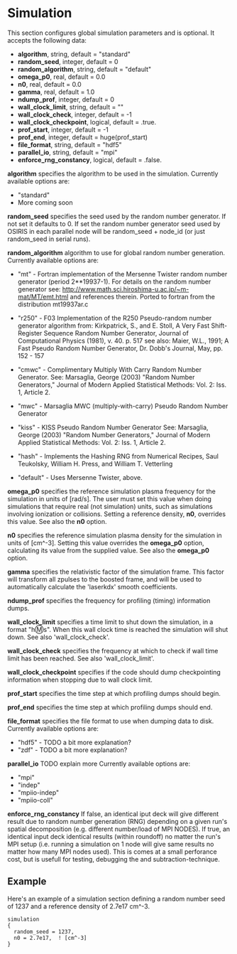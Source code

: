 # Simulation

This section configures global simulation parameters and is optional. It
accepts the following data:

- **algorithm**, string, default = "standard"
- **random_seed**, integer, default = 0
- **random_algorithm**, string, default = "default"
- **omega_p0**, real, default = 0.0
- **n0**, real, default = 0.0
- **gamma**, real, default = 1.0
- **ndump_prof**, integer, default = 0
- **wall_clock_limit**, string, default = ""
- **wall_clock_check**, integer, default = -1
- **wall_clock_checkpoint**, logical, default = .true.
- **prof_start**, integer, default = -1
- **prof_end**, integer, default = huge(prof_start)
- **file_format**, string, default = "hdf5"
- **parallel_io**, string, default = "mpi"
- **enforce_rng_constancy**, logical, default = .false.

**algorithm** specifies the algorithm to be used in the simulation. Currently available
options are:

- "standard"
- More coming soon

**random_seed** specifies the seed used by the random number generator.
If not set it defaults to 0. If set the random number generator seed
used by OSIRIS in each parallel node will be random_seed + node_id (or
just random_seed in serial runs).

**random_algorithm** algorithm to use for global random number generation.
Currently available options are:

- "mt" - Fortran implementation of the Mersenne Twister random number generator
  (period 2\*\*19937-1). For details on the random number generator see:
  http://www.math.sci.hiroshima-u.ac.jp/~m-mat/MT/emt.html and references therein.
  Ported to fortran from the distribution mt19937ar.c

- "r250" - F03 Implementation of the R250 Pseudo-random number generator
  algorithm from:
  Kirkpatrick, S., and E. Stoll, A Very Fast Shift-Register Sequence Random Number Generator, Journal of Computational Physics (1981), v. 40. p. 517
  see also:
  Maier, W.L., 1991; A Fast Pseudo Random Number Generator, Dr. Dobb's Journal, May, pp. 152 - 157

- "cmwc" - Complimentary Multiply With Carry Random Number Generator.
  See:
  Marsaglia, George (2003) "Random Number Generators," Journal of Modern Applied Statistical Methods: Vol. 2: Iss. 1, Article 2.

- "mwc" - Marsaglia MWC (multiply-with-carry) Pseudo Random Number Generator

- "kiss" - KISS Pseudo Random Number Generator
  See:
  Marsaglia, George (2003) "Random Number Generators," Journal of Modern Applied Statistical Methods: Vol. 2: Iss. 1, Article 2.

- "hash" - Implements the Hashing RNG from Numerical Recipes, Saul Teukolsky, William H. Press, and William T. Vetterling

- "default" - Uses Mersenne Twister, above.

**omega_p0** specifies the reference simulation plasma frequency for the
simulation in units of \[rad/s\]. The user must set this value when
doing simulations that require real (not simulation) units, such as
simulations involving ionization or collisions. Setting a reference
density, **n0**, overrides this value. See also the **n0** option.

**n0** specifies the reference simulation plasma density for the
simulation in units of \[cm^-3\]. Setting this value overrides the
**omega_p0** option, calculating its value from the supplied value. See
also the **omega_p0** option.

**gamma** specifies the relativistic factor of the simulation frame.
This factor will transform all zpulses to the boosted frame, and will be
used to automatically calculate the 'laserkdx' smooth coefficients.

**ndump_prof** specifies the frequency for profiling (timing)
information dumps.

**wall_clock_limit** specifies a time limit to shut down the simulation,
in a format "h:m:s". When this wall clock time is reached the simulation
will shut down. See also 'wall_clock_check'.

**wall_clock_check** specifies the frequency at which to check if wall
time limit has been reached. See also 'wall_clock_limit'.

**wall_clock_checkpoint** specifies if the code should dump
checkpointing information when stopping due to wall clock limit.

**prof_start** specifies the time step at which profiling dumps should begin.

**prof_end** specifies the time step at which profiling dumps should end.

**file_format** specifies the file format to use when dumping data to disk.
Currently available options are:
- "hdf5" - TODO a bit more explanation?
- "zdf" - TODO a bit more explanation?

**parallel_io** TODO explain more
Currently available options are:
- "mpi"
- "indep"
- "mpiio-indep"
- "mpiio-coll"

**enforce_rng_constancy** If false, an identical iput deck will give different result
due to random number generation (RNG) depending on a given run's spatial decomposition
(e.g. different number/load of MPI NODES).
If true, an identical input deck identical results (within roundoff) no matter the run's MPI setup
(i.e. running a simulation on 1 node will give same results no matter how many MPI nodes used).
This is comes at a small perforance cost, but is usefull for testing, debugging the and subtraction-technique.

## Example

Here's an example of a simulation section defining a random number seed
of 1237 and a reference density of 2.7e17 cm^-3.

```text
simulation 
{
  random_seed = 1237, 
  n0 = 2.7e17,  ! [cm^-3]
}
```
